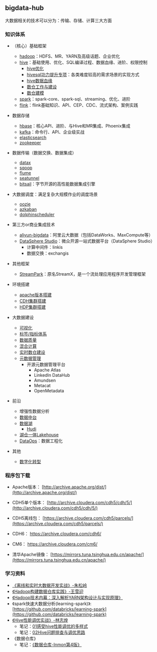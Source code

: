 ## bigdata-hub
大数据相关的技术可以分为：传输、存储、计算三大方面


### 知识体系
- （核心）基础框架
  - [hadoop](./hadoop)：HDFS、MR、YARN及高级话题、企业优化
  - [hive](./hive)：基础使用、优化、SQL编译过程、数据血缘、进阶、权限控制
    - [hive优化](./hive/hive调优)
    - [hivesql功力提升专项](./hive/HiveSQL功力提升.md)：各类难度较高的需求场景的实现方式
    - [hive数据血缘](./hive/hive数据血缘)
    - [数仓工作与建设](./hive/数仓工作与建设)
    - [数仓建模](./hive/数仓建模)
  - [spark](./spark)：spark-core、spark-sql、streaming、优化、进阶
  - [flink](./flink)：flink基础知识、API、CEP、CDC、流式架构、案例实践
- 数据存储
  - [hbase](./hbase)：核心API、进阶、与Hive和MR集成、Phoenix集成
  - [kafka](./kafka)：命令行、API、企业级实战
  - [elasticsearch](./elasticsearch)
  - [zookeeper](./zookeeper)
- 数据传输（数据交换、数据集成）
  - [datax](./datax)
  - [sqoop](./sqoop)
  - [flume](./flume)
  - [seatunnel](./seatunnel)
  - [bitsail](./bitsail)：字节开源的高性能数据集成引擎
- 大数据调度：满足复杂大规模作业的调度场景
  - [oozie](bigdata-scheduler/oozie)
  - [azkaban](bigdata-scheduler/azkaban)
  - [dolphinscheduler](bigdata-scheduler/dolphinscheduler)
- 第三方or商业集成技术
  - [aliyun-bigdata](./aliyun-bigdata)：阿里云大数据（包括DataWorks、MaxCompute等）
  - [DataSphere Studio](./dss)：微众开源一站式数据平台（DataSphere Studio）
    - 计算中间件：linkis
    - 数据交换：exchangis

- 其他框架
  - [StreamPark](https://github.com/apache/incubator-streampark)：原名StreamX，是一个流处理应用程序开发管理框架


- 环境搭建
  - [apache版本搭建](./环境搭建)
  - [CDH集群搭建](./环境搭建/CM+CDH安装)
  - [HDP集群搭建](./环境搭建/Ambari+HDP安装)
- 大数据建设
  - [可视化](./大数据建设/可视化BI)
  - [标签/指标体系](./大数据建设/指标&标签体系建设)
  - [数据质量](./大数据建设/数据质量管理)
  - [混合计算](./大数据建设/混合计算)
  - [实时数仓建设](./大数据建设/实时数仓建设)
  - [元数据管理](./大数据建设/元数据管理)
    - 开源元数据管理平台
      - Apache Atlas
      - LinkedIn DataHub
      - Amundsen
      - Metacat
      - OpenMetadata
- 前沿
  - 增强性数据分析
  - [数据中台](./大数据建设/数据中台建设)
  - [数据湖](./大数据建设/数据湖)
    - [Hudi](./hudi) 
  - [湖仓一体Lakehouse](./大数据建设/湖仓Lakehouse)
  - [DataOps](./大数据建设/DataOps)：数据工程化
- 其他
  - [数字化转型](./数字化转型)

### 程序包下载
- Apache版本： [http://archive.apache.org/dist/](http://archive.apache.org/dist/)
- CDH5单个版本： [http://archive.cloudera.com/cdh5/cdh/5/](http://archive.cloudera.com/cdh5/cdh/5/)
- CDH5离线包： [https://archive.cloudera.com/cdh5/parcels/](https://archive.cloudera.com/cdh5/parcels/)
- CDH6： https://archive.cloudera.com/cdh6/
- CM6：  https://archive.cloudera.com/cm6/


- 清华Apache镜像： [https://mirrors.tuna.tsinghua.edu.cn/apache/](https://mirrors.tuna.tsinghua.edu.cn/apache/)


### 学习资料
- [《离线和实时大数据开发实战》-朱松岭](https://weread.qq.com/web/reader/7e332cb05e45157e3d0ec59kc81322c012c81e728d9d180)
- [《Hadoop构建数据仓库实践》-王雪迎](https://weread.qq.com/web/reader/1d532310719b20661d52380)
- [《Hadoop技术内幕：深入解析YARN架构设计与实现原理》](https://weread.qq.com/web/reader/71a32ab0597cf871a51c384kc81322c012c81e728d9d180)
- 《spark快速大数据分析(learning-spark)》: [https://github.com/databricks/learning-spark](https://github.com/databricks/learning-spark)
- [《Hive性能调优实战》-林志煌](https://weread.qq.com/web/reader/a503221071a486c0a503e7akc81322c012c81e728d9d180)
  - 笔记：[01感受hive性能调优的多样式](hive/hive调优/01感受hive性能调优的多样式.md)
  - 笔记：[02Hive问题排查与调优思路](hive/hive调优/02Hive问题排查与调优思路.md)
- 《数据仓库》
  - 笔记：[《数据仓库-Inmon第4版》](hive/数据仓库/数据仓库第4版/《数据仓库-Inmon第4版》.md)
